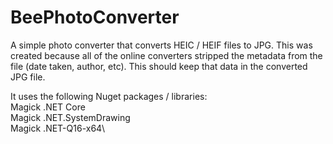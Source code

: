 # BeePhotoConverter

A simple photo converter that converts HEIC / HEIF files to JPG. This was created because all of the online converters stripped the metadata from the file (date taken, author, etc). This should keep that data in the converted JPG file. 

It uses the following Nuget packages / libraries:\
Magick .NET Core\
Magick .NET.SystemDrawing\
Magick .NET-Q16-x64\

